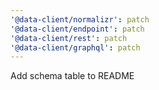 ```yaml
---
'@data-client/normalizr': patch
'@data-client/endpoint': patch
'@data-client/rest': patch
'@data-client/graphql': patch
---
```


Add schema table to README
